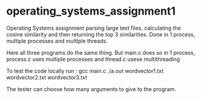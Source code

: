 # operating_systems_assignment1
Operating Systems assignment parsing large text files, calculating the cosine similarity and then returning the top 3 similarities. Done in 1 process, multiple processes and multiple threads. 


Here all three programs do the same thing. But main.c does so in 1 process, process.c uses multiple processes and thread.c usese multithreading

To test the code locally run :
  gcc main.c
  ./a.out wordvector1.txt wordvector2.txt wordvector3.txt
  
The tester can choose how many arguments to give to the program.

